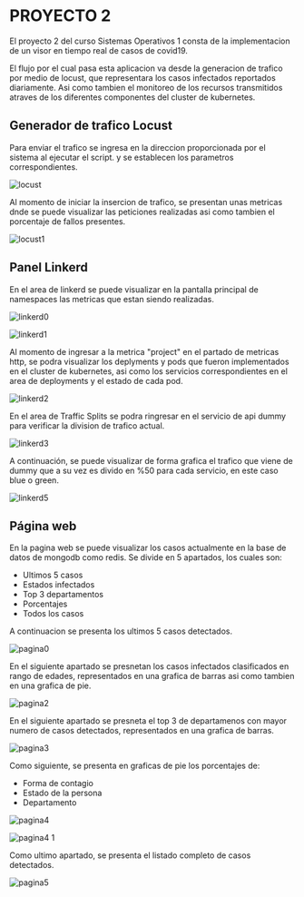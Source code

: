 # PROYECTO 2

El proyecto 2 del curso Sistemas Operativos 1 consta de la implementacion de un visor en tiempo real de casos de covid19.

El flujo por el cual pasa esta aplicacion va desde la generacion de trafico por medio de locust, que representara los casos infectados reportados diariamente. Asi como tambien el monitoreo de los recursos transmitidos atraves de los diferentes componentes del cluster de kubernetes.

## Generador de trafico Locust

Para enviar el trafico se ingresa en la direccion proporcionada por el sistema al ejecutar el script. y se establecen los parametros correspondientes.

![locust](https://user-images.githubusercontent.com/37676214/103975283-5ff7e780-5139-11eb-81bd-370f8dc6c558.png)

Al momento de iniciar la insercion de trafico, se presentan unas metricas dnde se puede visualizar las peticiones realizadas asi como tambien el porcentaje de fallos presentes.

![locust1](https://user-images.githubusercontent.com/37676214/103975287-62f2d800-5139-11eb-8a9b-b7a1657ec47b.png)

## Panel Linkerd

En el area de linkerd se puede visualizar en la pantalla principal de namespaces las metricas que estan siendo realizadas.

![linkerd0](https://user-images.githubusercontent.com/37676214/103975249-4fe00800-5139-11eb-815f-3caeba3d5e03.png)

![linkerd1](https://user-images.githubusercontent.com/37676214/103975259-540c2580-5139-11eb-8ee0-3c440b45c896.png)

Al momento de ingresar a la metrica "project" en el partado de metricas  http, se podra visualizar los deplyments y pods que fueron implementados en el cluster de kubernetes, asi como los servicios correspondientes en el area de deployments y el estado de cada pod.

![linkerd2](https://user-images.githubusercontent.com/37676214/103975265-55d5e900-5139-11eb-8878-0aaa721a5b05.png)


En el area de Traffic Splits se podra ringresar en el servicio de api dummy para verificar la division de trafico actual.

![linkerd3](https://user-images.githubusercontent.com/37676214/103975270-579fac80-5139-11eb-99b9-a332bac709ef.png)

A continuación, se puede visualizar de forma grafica el trafico que viene de dummy que a su vez es divido en %50 para cada servicio, en este caso blue o green.

![linkerd5](https://user-images.githubusercontent.com/37676214/103975273-59697000-5139-11eb-8f53-3c57ce139e81.png)

## Página web

En la pagina web se puede visualizar los casos actualmente en la base de datos de mongodb como redis. Se divide en 5 apartados, los cuales son:
- Ultimos 5 casos
- Estados infectados
- Top 3 departamentos
- Porcentajes
- Todos los casos

A continuacion se presenta los ultimos 5 casos detectados.

![pagina0](https://user-images.githubusercontent.com/37676214/103975293-64bc9b80-5139-11eb-8226-7a5d3d410167.png)


En el siguiente apartado se presnetan los casos infectados clasificados en rango de edades, representados en una grafica de barras asi como tambien en una grafica de pie.

![pagina2](https://user-images.githubusercontent.com/37676214/103975299-66865f00-5139-11eb-8669-b3645a0ed641.png)

En el siguiente apartado se presneta el top 3 de departamenos con mayor numero de casos detectados, representados en una grafica de barras.

![pagina3](https://user-images.githubusercontent.com/37676214/103975302-68502280-5139-11eb-9b3c-007ccc49a43e.png)

Como siguiente, se presenta en graficas de pie los porcentajes de:
- Forma de contagio
- Estado de la persona
- Departamento

![pagina4](https://user-images.githubusercontent.com/37676214/103975311-6be3a980-5139-11eb-9078-ecaa64155472.png)

![pagina4 1](https://user-images.githubusercontent.com/37676214/103975309-6ab27c80-5139-11eb-9469-bb74df15e72d.png)


Como ultimo apartado, se presenta el listado completo de casos detectados.

![pagina5](https://user-images.githubusercontent.com/37676214/103975318-700fc700-5139-11eb-8781-a00a9b2db847.png)
